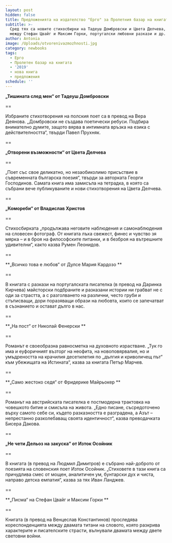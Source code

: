 ```yaml
---
layout: post
hidden: false
title: Предложенията на издателство "Ерго" за Пролетния базар на книгата 2019
subtitle: >-
  Сред тях са новите стихосбирки на Тадеуш Домбровски и Цвета Делчева, писмата
  между Стефан Цвайг и Максим Горки, португалски любовни разкази и др.
author: Antonia
image: /Uploads/otvorenivazmozhnosti.jpg
category: newbooks
tags:
  - Ерго
  - Пролетен базар на книгата
  - '2019'
  - нова книга
  - предложения
schedule: ''
---
```

**„Тишината след мен“ от Тадеуш Домбровски**

\==

Избраните стихотворения на полския поет са в превод на Вера Деянова. „Домбровски не създава поетически ребуси. Подбира внимателно думите, защото вярва в интимната връзка на езика с действителността“, твърди Павел Прухняк.

\==

**„Отворени възможности“ от Цвета Делчева**

\==

„Поет със свое деликатно, но незаобиколимо присъствие в съвременната българска поезия“, твърди за авторката Георги Господинов. Самата книга има замисъла на тетрадка, в която са събрани вече публикуваните и нови стихотворения на Цвета Делчева.

\==

**„Комореби“ от Владислав Христов**

\==

Стихосбирката „продължава неговите наблюдения и самонаблюдения на словесен фотограф. От книгата лъха свежест, финес и чувство зя мярка – и в броя на философските питанки, и в безброя на вътрешните удивителни“, както казва Румен Леонидов.

\==

**„Всичко това е любов“ от Дулсе Мария Кардозо **

\==

В книгата с разкази на португалската писателка (в превод на Даринка Кирчева) майсторски подбраните и разказани истории ни грабват не с оди за страстта, а с разголването на различни, често груби и стъписващи, дори поразяващи образи на любовта, които се запечатват в съзнанието и остават дълго в нас.

\==

**„На пост“ от Николай Фенерски **

\==

Романът е своеобразна равносметка на духовното израстване. „Тук го има и еуфоричният възторг на неофита, на новоповярвалия, но и умъдреността на крачилия десетилетия по „дългия и криволичещ път“ към убежищата на Истината“, казва за книгата Петър Марчев.

\==

**„Само жестоко седя“ от Фридерике Майрьокер **

\==

Романът на австрийската писателка е постмодерна трактовка на човешкото битие и смисъла на живота. „Едно писане, съсредоточено върху самото себе си, където разказността е разградена, а  Азът – непрестанно разколебаващ своята идентичност“, казва преводачката Бисера Дакова.

\==

**„Не чети Дельоз на закуска“ от Изток Осойник**

\==

В книгата (в превод на Людмил Димитров) е събрано най-доброто от поезията на словенския поет Изток Осойник. „Стиховете в тази книга са причудлива смес от мощен, аналитичен ум, бунтарски дух и чиста, направо детска емпатия“, казва за тях Иван Ланджев.

\==

**„Писма“ на Стефан Цвайг и Максим Горки **

\==

Книгата (в превод на Венцеслав Константинов) проследява кореспонденцията между двамата титани на словото, която разкрива характерите и писателските страсти, вълнували двамата между двете световни войни.
